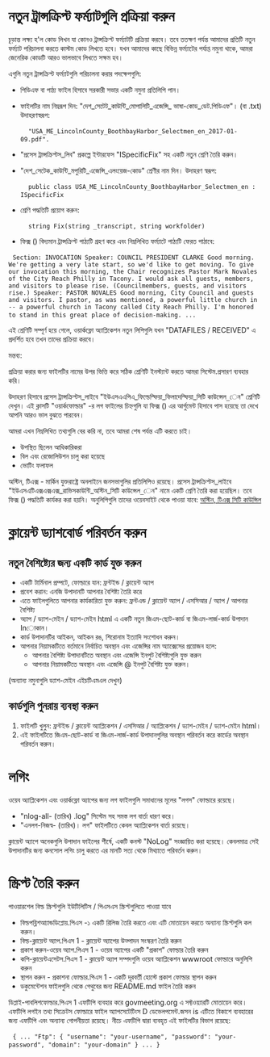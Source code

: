 <h1> নতুন ট্রান্সক্রিপ্ট ফর্ম্যাটগুলি প্রক্রিয়া করুন </h1>
<p> চূড়ান্ত লক্ষ্য হ&#39;ল কোড লিখন যা কোনও ট্রান্সক্রিপ্ট ফর্ম্যাটটি প্রক্রিয়া করবে। তবে ততক্ষণ পর্যন্ত আমাদের প্রতিটি নতুন ফর্ম্যাট পরিচালনা করতে কাস্টম কোড লিখতে হবে। যখন আমাদের কাছে বিভিন্ন ফর্ম্যাটের পর্যাপ্ত নমুনা থাকে, আমরা জেনেরিক কোডটি আরও ভালভাবে লিখতে সক্ষম হব। </p>

<p> এগুলি নতুন ট্রান্সক্রিপ্ট ফর্ম্যাটগুলি পরিচালনা করার পদক্ষেপগুলি: </p>

<ul>
<li>
<p> পিডিএফ বা পাঠ্য ফাইল হিসাবে সরকারী সভার একটি নমুনা প্রতিলিপি পান। </p>
</li>
<li>
<p> ফাইলটির নাম নিম্নরূপ দিন: "দেশ_সেটেট_কাউন্টি_মোপালিটি_এজেন্সি_ ভাষা-কোড_ডেট.পিডিএফ"। (বা .txt) উদাহরণস্বরূপ: </p>
<pre> <code> "USA_ME_LincolnCounty_BoothbayHarbor_Selectmen_en_2017-01-09.pdf".</code> </pre></li>
<li>
<p> "প্রসেস ট্রান্সক্রিপ্টস_লিব" প্রকল্পে ইন্টারফেস "ISpecificFix" সহ একটি নতুন শ্রেণি তৈরি করুন। </p>
</li>
<li>
<p> "দেশ_সেটেক_কাউন্টি_মপুরিটি_এজেন্সি_এলংয়েজ-কোড" শ্রেণীর নাম দিন। উদাহরণ স্বরূপ: </p>
<pre> <code> public class USA_ME_LincolnCounty_BoothbayHarbor_Selectmen_en : ISpecificFix</code> </pre></li>
<li>
<p> শ্রেণি পদ্ধতিটি প্রয়োগ করুন: </p>
<pre> <code> string Fix(string _transcript, string workfolder)</code> </pre></li>
<li>
<p> ফিক্স () বিদ্যমান ট্রান্সক্রিপ্ট পাঠ্যটি গ্রহণ করে এবং নিম্নলিখিত ফর্ম্যাটে পাঠ্যটি ফেরত পাঠাবে: </p>
</li>
</ul><pre> <code>Section: INVOCATION Speaker: COUNCIL PRESIDENT CLARKE Good morning. We&#39;re getting a very late start, so we&#39;d like to get moving. To give our invocation this morning, the Chair recognizes Pastor Mark Novales of the City Reach Philly in Tacony. I would ask all guests, members, and visitors to please rise. (Councilmembers, guests, and visitors rise.) Speaker: PASTOR NOVALES Good morning, City Council and guests and visitors. I pastor, as was mentioned, a powerful little church in -- a powerful church in Tacony called City Reach Philly. I&#39;m honored to stand in this great place of decision-making. ...</code> </pre>
<p> এই শ্রেণিটি সম্পূর্ণ হয়ে গেলে, ওয়ার্কফ্লো অ্যাপ্লিকেশন নতুন লিপিগুলি যখন "DATAFILES / RECEIVED" এ প্রদর্শিত হবে তখন তাদের প্রক্রিয়া করবে। </p>

<p> মন্তব্য: </p>

<p> প্রক্রিয়া করার জন্য ফাইলটির নামের উপর ভিত্তি করে সঠিক শ্রেণিটি ইনস্ট্যান্ট করতে আমরা সিস্টেম.প্রসারণ ব্যবহার করি। </p>

<p> উদাহরণ হিসাবে প্রসেস ট্রান্সক্রিপ্টস_লাইবে "ইউএসএএপিএ_ফিল্ডেল্ফিয়া_ফিলাদেল্ফিয়া_সিটি কাউন্সেল_েন" শ্রেণিটি দেখুন। এই ক্লাসটি "ওয়ার্কফোল্ডার" -র লগ ফাইলের চিহ্নগুলি যা ফিক্স () এর আর্গুমেন্ট হিসাবে পাস হয়েছে তা দেখে আপনি আরও ভাল বুঝতে পারবেন। </p>

<p> আমরা এখন নিম্নলিখিত তথ্যগুলি বের করি না, তবে আমরা শেষ পর্যন্ত এটি করতে চাই। </p>

<ul>
<li> উপস্থিত ছিলেন আধিকারিকরা </li>
<li> বিল এবং রেজোলিউশন চালু করা হয়েছে </li>
<li> ভোটিং ফলাফল </li>
</ul>
<p> অস্টিন, টিএক্স - মার্কিন যুক্তরাষ্ট্রে অনলাইনে জনসভাগুলির প্রতিলিপিও রয়েছে। প্রসেস ট্রান্সক্রিপ্টস_লাইবে "ইউএসএটিএক্সএক্সএক্স_রাভিসকাউন্টি_অস্টিন_সিটি কাউন্সেল_েন" নামে একটি শ্রেণি তৈরি করা হয়েছিল। তবে ফিক্স () পদ্ধতিটি কার্যকর করা হয়নি। অনুলিপিগুলি তাদের ওয়েবসাইট থেকে পাওয়া যাবে: <a href="https://www.austintexas.gov/department/city-council/council/council_meeting_info_center.htm">অস্টিন, টিএক্স সিটি কাউন্সিল</a> </p>
<h1> ক্লায়েন্ট ড্যাশবোর্ড পরিবর্তন করুন </h1><h2> নতুন বৈশিষ্ট্যের জন্য একটি কার্ড যুক্ত করুন </h2>
<ul>
<li> একটি টার্মিনাল প্রম্পটে, ফোল্ডারে যান: ফ্রন্টইন্ড / ক্লায়েন্ট অ্যাপ </li>
<li> প্রবেশ করান: এনজি উপাদানটি আপনার বৈশিষ্ট্য তৈরি করে </li>
<li> এতে ফাইলগুলিতে আপনার কার্যকারিতা যুক্ত করুন: ফ্রন্টএন্ড / ক্লায়েন্ট অ্যাপ / এসসিআর / অ্যাপ / আপনার বৈশিষ্ট্য </li>
<li> অ্যাপ / ড্যাশ-মেইন / ড্যাশ-মেইন html এ একটি নতুন জিএম-ছোট-কার্ড বা জিএম-লার্জ-কার্ড উপাদান Inোকান। </li>
<li> কার্ড উপাদানটির আইকন, আইকন রঙ, শিরোনাম ইত্যাদি সংশোধন করুন। </li>
<li> আপনার নিয়ামকটিতে বর্তমানে নির্বাচিত অবস্থান এবং এজেন্সির নাম অ্যাক্সেসের প্রয়োজন হলে: 
<ul>
<li> আপনার বৈশিষ্ট্য উপাদানটিতে অবস্থান এবং এজেন্সি ইনপুট বৈশিষ্ট্যগুলি যুক্ত করুন </li>
<li> আপনার নিয়ামকটিতে অবস্থান এবং এজেন্সি @ ইনপুট বৈশিষ্ট্য যুক্ত করুন। </li>
</ul></li>
</ul>
<p> (অন্যান্য নমুনাগুলি ড্যাশ-মেইন এইচটিএমএল দেখুন) </p>
<h2> কার্ডগুলি পুনরায় ব্যবস্থা করুন </h2><ol>
<li> ফাইলটি খুলুন: ফ্রন্টইন্ড / ক্লায়েন্ট অ্যাপ্লিকেশন / এসসিআর / অ্যাপ্লিকেশন / ড্যাশ-মেইন / ড্যাশ-মেইন html। </li>
<li> এই ফাইলটিতে জিএম-ছোট-কার্ড বা জিএম-লার্জ-কার্ড উপাদানগুলির অবস্থান পরিবর্তন করে কার্ডের অবস্থান পরিবর্তন করুন। </li></ol><h1> লগিং </h1>
<p> ওয়েব অ্যাপ্লিকেশন এবং ওয়ার্কফ্লো অ্যাপের জন্য লগ ফাইলগুলি সমাধানের মূলের "লগস" ফোল্ডারে রয়েছে। </p>

<ul>
<li> "nlog-all- (তারিখ) .log" সিস্টেম সহ সমস্ত লগ বার্তা ধারণ করে। </li>
<li> "এনলগ-নিজস্ব- (তারিখ)। লগ" ফাইলটিতে কেবল অ্যাপ্লিকেশন বার্তা রয়েছে। </li>
</ul>
<p> ক্লায়েন্ট অ্যাপে অনেকগুলি উপাদান ফাইলের শীর্ষে, একটি কনস্ট "NoLog" সংজ্ঞায়িত করা হয়েছে। কেবলমাত্র সেই উপাদানটির জন্য কনসোল লগিং চালু করতে এর মানটি সত্য থেকে মিথ্যাতে পরিবর্তন করুন। </p>
<h1> স্ক্রিপ্ট তৈরি করুন </h1>
<p> পাওয়ারশেল বিল্ড স্ক্রিপ্টগুলি ইউটিলিটিস / পিএসএস স্ক্রিপ্টগুলিতে পাওয়া যাবে </p>

<ul>
<li> বিল্ডপব্লিশআ্যান্ডডিপ্লোয়.পিএস -১ একটি রিলিজ তৈরি করতে এবং এটি মোতায়েন করতে অন্যান্য স্ক্রিপ্টগুলি কল করুন। </li>
<li> বিল্ড-ক্লায়েন্ট অ্যাপ.পিএস 1 - ক্লায়েন্ট অ্যাপের উত্পাদন সংস্করণ তৈরি করুন </li>
<li> প্রকাশ করুন-ওয়েব অ্যাপ.পিএস 1 - ওয়েব অ্যাপের একটি "প্রকাশ" ফোল্ডার তৈরি করুন </li>
<li> কপি-ক্লায়েন্টএসেটস.পিএস 1 - ক্লায়েন্ট অ্যাপ সম্পদগুলি ওয়েব অ্যাপ্লিকেশন wwwroot ফোল্ডারে অনুলিপি করুন </li>
<li> স্থাপন করুন - প্রকাশনা ফোল্ডার.পিএস 1 - একটি দূরবর্তী হোস্টে প্রকাশ ফোল্ডার স্থাপন করুন </li>
<li> ডকুমেন্টেশন ফাইলগুলি থেকে গেথুবের জন্য README.md ফাইল তৈরি করুন </li>
</ul>
<p> ডিপ্লাই-পাবলিশফোল্ডার.পিএস 1 এফটিপি ব্যবহার করে govmeeting.org এ সফ্টওয়্যারটি মোতায়েন করে। এফটিপি লগইন তথ্য সিক্রেটস ফোল্ডারে ফাইল অ্যাপসেটেটিংস D ডেভেলপমেন্ট.জসন is এটিতে বিকাশে ব্যবহারের জন্য এফটিপি এবং অন্যান্য গোপনীয়তা রয়েছে। নীচে এফটিপি দ্বারা ব্যবহৃত এই ফাইলটির বিভাগ রয়েছে: </p>
<pre> <code>{ ... "Ftp": { "username": "your-username", "password": "your-password", "domain": "your-domain" } ... }</code> </pre>
